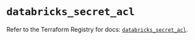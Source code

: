 # `databricks_secret_acl`

Refer to the Terraform Registry for docs: [`databricks_secret_acl`](https://registry.terraform.io/providers/databricks/databricks/1.53.0/docs/resources/secret_acl).
